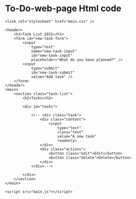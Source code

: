 # To-Do-web-page Html code
<!DOCTYPE html>
<html lang="en">
<head>
	<meta charset="UTF-8">
	<meta http-equiv="X-UA-Compatible" content="IE=edge">
	<meta name="viewport" content="width=device-width, initial-scale=1.0">
	<title>Task List 2021</title>

	<link rel="stylesheet" href="main.css" />
</head>
<body>
	
	<header>
		<h1>Task List 2021</h1>
		<form id="new-task-form">
			<input 
				type="text" 
				name="new-task-input" 
				id="new-task-input" 
				placeholder="What do you have planned?" />
			<input 
				type="submit"
				id="new-task-submit" 
				value="Add task" />
		</form>
	</header>
	<main>
		<section class="task-list">
			<h2>Tasks</h2>

			<div id="tasks">

				<!-- <div class="task">
					<div class="content">
						<input 
							type="text" 
							class="text" 
							value="A new task"
							readonly>
					</div>
					<div class="actions">
						<button class="edit">Edit</button>
						<button class="delete">Delete</button>
					</div>
				</div> -->

			</div>
		</section>
	</main>

	<script src="main.js"></script>
</body>
</html>
